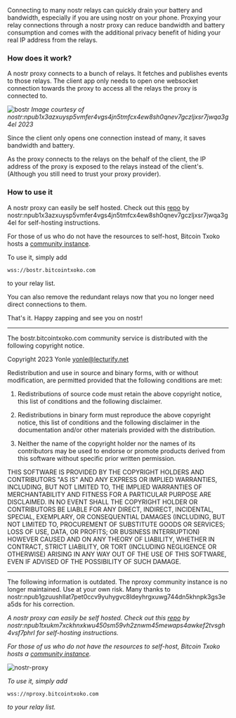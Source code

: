 Connecting to many nostr relays can quickly drain your battery and bandwidth, especially if you are using nostr on your phone. Proxying your relay connections through a nostr proxy can reduce bandwidth and battery consumption and comes with the additional privacy benefit of hiding your real IP address from the relays. 
### How does it work?

A nostr proxy connects to a bunch of relays. It fetches and publishes events to those relays. The client app only needs to open one websocket connection towards the proxy to access all the relays the proxy is connected to. 

![bostr](https://github.com/Yonle/bostr/blob/master/img/how_it_works.png?raw=true)
*Image courtesy of nostr:npub1x3azxuysp5vmfer4vgs4jn5tmfcx4ew8sh0qnev7gczljxsr7jwqa3g4el 2023*

Since the client only opens one connection instead of many, it saves bandwidth and battery. 

As the proxy connects to the relays on the behalf of the client, the IP address of the proxy is exposed to the relays instead of the client's. (Although you still need to trust your proxy provider). 

### How to use it

A nostr proxy can easily be self hosted. Check out this [repo](https://github.com/Yonle/bostr/) by nostr:npub1x3azxuysp5vmfer4vgs4jn5tmfcx4ew8sh0qnev7gczljxsr7jwqa3g4el for self-hosting instructions. 

For those of us who do not have the resources to self-host, Bitcoin Txoko hosts a [community instance](https://bostr.bitcointxoko.com). 

To use it, simply add 

```
wss://bostr.bitcointxoko.com
```

to your relay list. 

You can also remove the redundant relays now that you no longer need direct connections to them. 

That's it. Happy zapping and see you on nostr!

---
The bostr.bitcointxoko.com community service is distributed with the following copyright notice. 

Copyright 2023 Yonle [yonle@lecturify.net](mailto:yonle@lecturify.net)

Redistribution and use in source and binary forms, with or without modification, are permitted provided that the following conditions are met:

1. Redistributions of source code must retain the above copyright notice, this list of conditions and the following disclaimer.
    
2. Redistributions in binary form must reproduce the above copyright notice, this list of conditions and the following disclaimer in the documentation and/or other materials provided with the distribution.
    
3. Neither the name of the copyright holder nor the names of its contributors may be used to endorse or promote products derived from this software without specific prior written permission.
    

THIS SOFTWARE IS PROVIDED BY THE COPYRIGHT HOLDERS AND CONTRIBUTORS "AS IS" AND ANY EXPRESS OR IMPLIED WARRANTIES, INCLUDING, BUT NOT LIMITED TO, THE IMPLIED WARRANTIES OF MERCHANTABILITY AND FITNESS FOR A PARTICULAR PURPOSE ARE DISCLAIMED. IN NO EVENT SHALL THE COPYRIGHT HOLDER OR CONTRIBUTORS BE LIABLE FOR ANY DIRECT, INDIRECT, INCIDENTAL, SPECIAL, EXEMPLARY, OR CONSEQUENTIAL DAMAGES (INCLUDING, BUT NOT LIMITED TO, PROCUREMENT OF SUBSTITUTE GOODS OR SERVICES; LOSS OF USE, DATA, OR PROFITS; OR BUSINESS INTERRUPTION) HOWEVER CAUSED AND ON ANY THEORY OF LIABILITY, WHETHER IN CONTRACT, STRICT LIABILITY, OR TORT (INCLUDING NEGLIGENCE OR OTHERWISE) ARISING IN ANY WAY OUT OF THE USE OF THIS SOFTWARE, EVEN IF ADVISED OF THE POSSIBILITY OF SUCH DAMAGE.

---
The following information is outdated. The nproxy community instance is no longer maintained. Use at your own risk. Many thanks to nostr:npub1gzuushllat7pet0ccv9yuhygvc8ldeyhrgxuwg744dn5khnpk3gs3ea5ds for his correction. 

*A nostr proxy can easily be self hosted. Check out this [repo](https://github.com/Dolu89/nostr-proxy) by nostr:npub1txukm7xckhnxkwu450sm59vh2znwm45mewaps4awkef2tvsgh4vsf7phrl for self-hosting instructions.* 

*For those of us who do not have the resources to self-host, Bitcoin Txoko hosts a [community instance](https://nproxy.bitcointxoko.com).*

![nostr-proxy](https://raw.githubusercontent.com/bitcointxoko/guides/main/images/nostr-proxy/instance.png)

*To use it, simply add* 

```
wss://nproxy.bitcointxoko.com
```

*to your relay list.*
